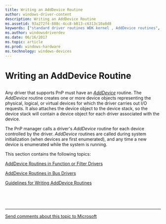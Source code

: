```yaml
---
title: Writing an AddDevice Routine
author: windows-driver-content
description: Writing an AddDevice Routine
ms.assetid: 93a272f4-888c-4cc8-b013-c6313c10a8d8
keywords: ["standard driver routines WDK kernel , AddDevice routines", "driver routines WDK kernel , AddDevice routines", "routines WDK kernel , AddDevice routines", "AddDevice routines WDK kernel", "system-space memory allocations WDK kernel", "system resource storage WDK kernel", "storing system resources", "device objects WDK kernel , creating", "device initialization WDK kernel", "initializing devices", "AddDevice routines WDK kernel , about AddDevice routines"]
ms.author: windowsdriverdev
ms.date: 06/16/2017
ms.topic: article
ms.prod: windows-hardware
ms.technology: windows-devices
---
```


# Writing an AddDevice Routine


## <a href="" id="ddk-writing-an-adddevice-routine-kg"></a>


Any driver that supports PnP must have an [*AddDevice*](https://msdn.microsoft.com/library/windows/hardware/ff540521) routine. The *AddDevice* routine creates one or more device objects representing the physical, logical, or virtual devices for which the driver carries out I/O requests. It also attaches the device object to the device stack, so the device stack will contain a device object for each driver associated with the device.

The PnP manager calls a driver's *AddDevice* routine for each device controlled by the driver. *AddDevice* routines are called during system initialization (when devices are first enumerated), and any time a new device is enumerated while the system is running.

This section contains the following topics:

[AddDevice Routines in Function or Filter Drivers](adddevice-routines-in-function-or-filter-drivers.md)

[AddDevice Routines in Bus Drivers](adddevice-routines-in-bus-drivers.md)

[Guidelines for Writing AddDevice Routines](guidelines-for-writing-adddevice-routines.md)

 

 


--------------------
[Send comments about this topic to Microsoft](mailto:wsddocfb@microsoft.com?subject=Documentation%20feedback%20%5Bkernel\kernel%5D:%20Writing%20an%20AddDevice%20Routine%20%20RELEASE:%20%286/14/2017%29&body=%0A%0APRIVACY%20STATEMENT%0A%0AWe%20use%20your%20feedback%20to%20improve%20the%20documentation.%20We%20don't%20use%20your%20email%20address%20for%20any%20other%20purpose,%20and%20we'll%20remove%20your%20email%20address%20from%20our%20system%20after%20the%20issue%20that%20you're%20reporting%20is%20fixed.%20While%20we're%20working%20to%20fix%20this%20issue,%20we%20might%20send%20you%20an%20email%20message%20to%20ask%20for%20more%20info.%20Later,%20we%20might%20also%20send%20you%20an%20email%20message%20to%20let%20you%20know%20that%20we've%20addressed%20your%20feedback.%0A%0AFor%20more%20info%20about%20Microsoft's%20privacy%20policy,%20see%20http://privacy.microsoft.com/default.aspx. "Send comments about this topic to Microsoft")


